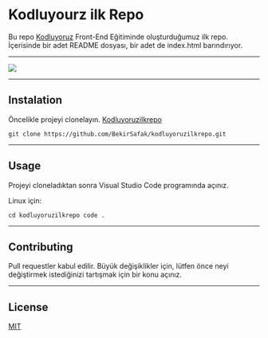 # Kodluyourz ilk Repo

Bu repo [Kodluyoruz](https://www.kodluyoruz.org/) Front-End Eğitiminde oluşturduğumuz ilk repo. İçerisinde bir adet README dosyası, bir adet de index.html barındırıyor.

---

![](https://images.unsplash.com/photo-1645988293350-37598d35ba3c?ixlib=rb-1.2.1&ixid=MnwxMjA3fDB8MHxwaG90by1wYWdlfHx8fGVufDB8fHx8&auto=format&fit=crop&w=1470&q=80)

---

## Instalation

Öncelikle projeyi clonelayın. [Kodluyoruzilkrepo](https://github.com/BekirSafak/kodluyoruzilkrepo.git)

`git clone https://github.com/BekirSafak/kodluyoruzilkrepo.git`

---

## Usage

Projeyi cloneladıktan sonra Visual Studio Code programında açınız.

Linux için:

`cd kodluyoruzilkrepo code . `

---

## Contributing

Pull requestler kabul edilir. Büyük değişiklikler için, lütfen önce neyi değiştirmek istediğinizi tartışmak için bir konu açınız.

---

## License

[MIT](https://choosealicense.com/licenses/mit/)